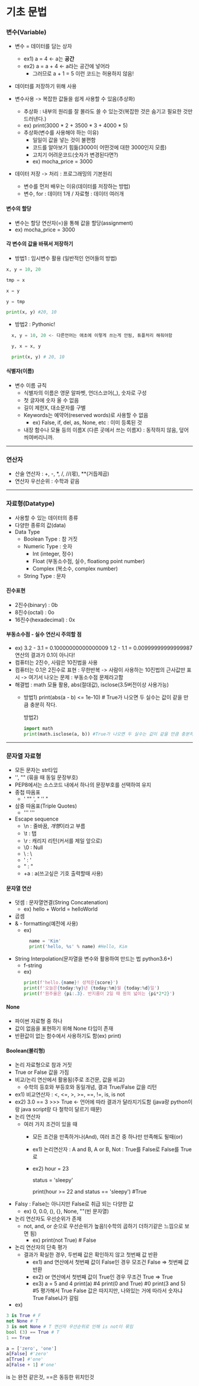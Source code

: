 # 기초 문법
### 변수(Variable)
 - 변수 = 데이터를 담는 상자
   - ex1) a = 4 <- a는 **공간**
   - ex2) a = a + 4 <- a라는 공간에 넣어라
     - 그러므로 a + 1 = 5 이런 코드는 허용하지 않음!
 - 데이터를 저장하기 위해 사용
 - 변수사용 -> 복잡한 값들을 쉽게 사용할 수 있음(추상화)
   - 추상화 : 내부의 원리를 잘 몰라도 쓸 수 있는것(복잡한 것은 숨기고 필요한 것만 드러낸다.)
   - ex) print(3000 * 2 + 3500 * 3 + 4000 * 5)
   - 추상화(변수를 사용해야 하는 이유)
     - 일일이 값을 넣는 것이 불편함
     - 코드를 알아보기 힘듦(3000이 어떤것에 대한 3000인지 모름)
     - 고치기 어려운코드(숫자가 변경된다면?)
     - ex) mocha_price = 3000

 - 데이터 저장 -> 처리 : 프로그래밍의 기본원리
   - 변수를 먼저 배우는 이유(데이터를 저장하는 방법)
   - 변수, for : 데이터 1개 / 자료형 : 데이터 여러개

#### 변수의 할당
- 변수는 할당 연산자(=)을 통해 값을 할당(assignment)
- ex) mocha_price = 3000

#### 각 변수의 값을 바꿔서 저장하기
- 방법1 : 임시변수 활용 (일반적인 언어들의 방법)
```Python
x, y = 10, 20

tmp = x

x = y

y = tmp

print(x, y) #20, 10
```

- 방법2 : Pythonic!
```Python
  x, y = 10, 20 <- 다른언어는 애초에 이렇게 쓰는게 안됨, 튜플처리 해줘야함

  y, x = x, y

  print(x, y) # 20, 10
```
#### 식별자(이름)
- 변수 이름 규칙
  - 식별자의 이름은 영문 알파벳, 언더스코어(_), 숫자로 구성
  - 첫 글자에 숫자 올 수 없음
  - 길이 제한X, 대소문자를 구별
  - Keywords는 예약어(reserved words)로 사용할 수 없음
    - ex) False, if, del, as, None, etc : 이미 등록된 것
  - 내장 함수나 모듈 등의 이름X (다른 곳에서 쓰는 이름X) : 동작하지 않음, 덮어 씌여버리니까.

---

### 연산자
- 산술 연산자 : +, -, *, /, //(몫), **(거듭제곱)
- 연산자 우선순위 : 수학과 같음

---

### 자료형(Datatype)
- 사용할 수 있는 데이터의 종류
- 다양한 종류의 값(data)
- Data Type
  - Boolean Type : 참 거짓
  - Numeric Type : 숫자
    - Int (integer, 정수)
    - Float (부동소수점, 실수, floationg point number)
    - Complex (복소수, complex number)
  - String Type : 문자

#### 진수표현
- 2진수(binary) : 0b
- 8진수(octal) : 0o
- 16진수(hexadecimal) : 0x

#### 부동소수점 - 실수 연산시 주의할 점
- ex)
  3.2 - 3.1 = 0.10000000000000009
  1.2 - 1.1 = 0.00999999999999987
  연산의 결과가 0.1이 아니다!
- 컴퓨터는 2진수, 사람은 10진법을 사용 
- 컴퓨터는 0.1은 2진수로 표현 : 무한반복 -> 사람이 사용하는 10진법의 근사값만 표시 -> 여기서 나오는 문제 : 부동소수점 문제라고함
- 해결법 : math 모듈 활용, abs(절대값), isclose(3.5버전이상 사용가능)
  - 방법1) print(abs(a - b) <= 1e-10) # True가 나오면 두 실수는 값이 같을 만큼 충분히 작다.

    방법2)
    ```python 
    import math
    print(math.isclose(a, b)) #True가 나오면 두 실수는 값이 같을 만큼 충분히 작다.(Python 3.5이상)
    ```
    
---

### 문자열 자료형
- 모든 문자는 str타입
- '', "" (묶을 때 동일 문장부호)
- PEP8에서는 소스코드 내에서 하나의 문장부호를 선택하여 유지
- 중첩 따옴표
  - ' "" ', " '' "
- 삼중 따옴표(Triple Quotes)
  - ''' '''
- Escape sequence
  - \n : 줄바꿈, *개행*이라고 부름
  - \t : 탭
  - \r : 캐리지 리턴(커서를 제일 앞으로)
  - \0 : Null
  - \\ : \
  - \' : '
  - \" : "
  - \+a : a(쓰고싶은 기호 출력할때 사용)

#### 문자열 연산
- 덧셈 : 문자열연결(String Concatenation)
  - ex) hello + World = helloWorld
- 곱셈
- & - formatting(예전에 사용)
  - ex)
    ```python 
      name = 'Kim'
      print('hello, %s' % name) #Hello, Kim
    ```
- String Interpolation(문자열을 변수와 활용하여 만드는 법 python3.6+)
  - f-string
  - ex)
    ```python
    print(f'hello.{name}! 성적은{score}')
    print(f'오늘은{today:%y}년 {today:%m}월 {today:%d}일')
    print(f'원주율은 {pi:.3}. 반지름이 2일 때 원의 넓이는 {pi*2*2}')
    ```

#### None
- 파이썬 자료형 중 하나
- 값이 없음을 표현하기 위해 None 타입이 존재
- 반환값이 없는 함수에서 사용하기도 함(ex) print)

#### Boolean(불리형)
- 논리 자료형으로 참과 거짓
- True or False 값을 가짐
- 비교/논리 연산에서 활용됨(주로 조건문, 값을 비교)
  - 수학의 등호와 부등호와 동일개념, 결과 True/False 값을 리턴
- ex1) 비교연산자 : <, <=, >, >=, ==, !=, is, is not
- ex2) 3.0 == 3 >>> True <- 언어에 따라 결과가 달라지기도함 (java랑 python이랑 java script랑 다 철학이 달르기 때문)
- 논리 연산자
  - 여러 가지 조건이 있을 때
    - 모든 조건을 만족하거나(And), 여러 조건 중 하나만 만족해도 될때(or)
    - ex1) 논리연산자 : A and B, A or B, Not : True를 False로 False를 True로
    - ex2)
      hour = 23
      
      status = 'sleepy'
      
      print(hour >= 22 and status == 'sleepy') #True
- Falsy : False는 아니지만 False로 취급 되는 다양한 값
  - ex) 0, 0.0, (), {}, None, ""(빈 문자열)
- 논리 연산자도 우선순위가 존재
  - not, and, or 순으로 우선순위가 높음!(수학의 곱하기 더하기같은 느낌으로 보면 됨)
    - ex) print(not True) # False
- 논리 연산자의 단축 평가
  - 결과가 확실한 경우, 두번째 값은 확인하지 않고 첫번째 값 반환
    - ex1) and 연산에서 첫번째 값이 False인 경우 모조건 False => 첫번째 값 반환
    - ex2) or 연산에서 첫번째 값이 True인 경우 무조건 True => True
    - ex3)
      a = 5 and 4
      print(a) #4
      print(0 and True) #0
      print(3 and 5) #5
      평가해서 True False 값은 따지지만, 나와있는 거에 따라서 숫자냐 True False냐가 갈림
- ex)
```python
3 is True # F
not None # T
3 is not None # T 연산자 우선순위로 인해 is not이 묶임
bool (3) == True # T
1 == True

a = ['zero', 'one']
a[False] #'zero'
a[True] #'one'
a[False + 1] #'one'
```
is 는 완전 같은것, ==은 동등한 위치인것
